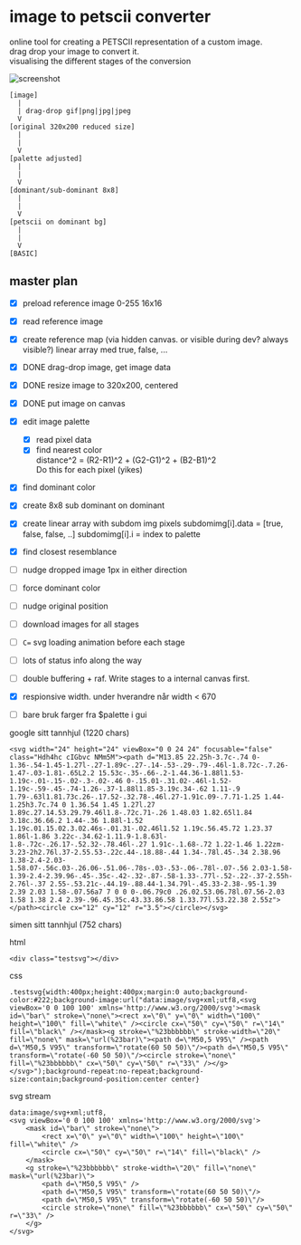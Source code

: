 # image to petscii converter

online tool for creating a PETSCII representation of a custom image.  
drag drop your image to convert it.  
visualising the different stages of the conversion  

![screenshot](filename.png)  

```
[image]
  |
  | drag-drop gif|png|jpg|jpeg
  V
[original 320x200 reduced size]
  |
  |
  V
[palette adjusted]
  |
  |
  V
[dominant/sub-dominant 8x8]
  |
  |
  V
[petscii on dominant bg]
  |
  |
  V
[BASIC]
```

## master plan

- [x] preload reference image 0-255 16x16
- [x] read reference image
- [x] create reference map (via hidden canvas. or visible during dev? always visible?)
    linear array med true, false, ... 

- [x] DONE drag-drop image, get image data

- [x] DONE resize image to 320x200, centered

- [x] DONE put image on canvas

- [x] edit image palette
    - [x] read pixel data
    - [x] find nearest color  
    distance^2 = (R2-R1)^2 + (G2-G1)^2 + (B2-B1)^2  
    Do this for each pixel (yikes)

- [x] find dominant color

- [x] create 8x8 sub dominant on dominant

- [x] create linear array with subdom img pixels
subdomimg[i].data = [true, false, false, ..]
subdomimg[i].i = index to palette

- [x] find closest resemblance

- [ ] nudge dropped image 1px in either direction

- [ ] force dominant color

- [ ] nudge original position

- [ ] download images for all stages

- [ ] `C=` svg loading animation before each stage

- [ ] lots of status info along the way

- [ ] double buffering + raf. Write stages to a internal canvas first.

- [x] respionsive width. under hverandre når width < 670

- [ ] bare bruk farger fra $palette i gui


google sitt tannhjul (1220 chars)
```
<svg width="24" height="24" viewBox="0 0 24 24" focusable="false" class="Hdh4hc cIGbvc NMm5M"><path d="M13.85 22.25h-3.7c-.74 0-1.36-.54-1.45-1.27l-.27-1.89c-.27-.14-.53-.29-.79-.46l-1.8.72c-.7.26-1.47-.03-1.81-.65L2.2 15.53c-.35-.66-.2-1.44.36-1.88l1.53-1.19c-.01-.15-.02-.3-.02-.46 0-.15.01-.31.02-.46l-1.52-1.19c-.59-.45-.74-1.26-.37-1.88l1.85-3.19c.34-.62 1.11-.9 1.79-.63l1.81.73c.26-.17.52-.32.78-.46l.27-1.91c.09-.7.71-1.25 1.44-1.25h3.7c.74 0 1.36.54 1.45 1.27l.27 1.89c.27.14.53.29.79.46l1.8-.72c.71-.26 1.48.03 1.82.65l1.84 3.18c.36.66.2 1.44-.36 1.88l-1.52 1.19c.01.15.02.3.02.46s-.01.31-.02.46l1.52 1.19c.56.45.72 1.23.37 1.86l-1.86 3.22c-.34.62-1.11.9-1.8.63l-1.8-.72c-.26.17-.52.32-.78.46l-.27 1.91c-.1.68-.72 1.22-1.46 1.22zm-3.23-2h2.76l.37-2.55.53-.22c.44-.18.88-.44 1.34-.78l.45-.34 2.38.96 1.38-2.4-2.03-1.58.07-.56c.03-.26.06-.51.06-.78s-.03-.53-.06-.78l-.07-.56 2.03-1.58-1.39-2.4-2.39.96-.45-.35c-.42-.32-.87-.58-1.33-.77l-.52-.22-.37-2.55h-2.76l-.37 2.55-.53.21c-.44.19-.88.44-1.34.79l-.45.33-2.38-.95-1.39 2.39 2.03 1.58-.07.56a7 7 0 0 0-.06.79c0 .26.02.53.06.78l.07.56-2.03 1.58 1.38 2.4 2.39-.96.45.35c.43.33.86.58 1.33.77l.53.22.38 2.55z"></path><circle cx="12" cy="12" r="3.5"></circle></svg>
```

simen sitt tannhjul (752 chars)

html
```
<div class="testsvg"></div>
```
css
```
.testsvg{width:400px;height:400px;margin:0 auto;background-color:#222;background-image:url("data:image/svg+xml;utf8,<svg viewBox='0 0 100 100' xmlns='http://www.w3.org/2000/svg'><mask id=\"bar\" stroke=\"none\"><rect x=\"0\" y=\"0\" width=\"100\" height=\"100\" fill=\"white\" /><circle cx=\"50\" cy=\"50\" r=\"14\" fill=\"black\" /></mask><g stroke=\"%23bbbbbb\" stroke-width=\"20\" fill=\"none\" mask=\"url(%23bar)\"><path d=\"M50,5 V95\" /><path d=\"M50,5 V95\" transform=\"rotate(60 50 50)\"/><path d=\"M50,5 V95\" transform=\"rotate(-60 50 50)\"/><circle stroke=\"none\" fill=\"%23bbbbbb\" cx=\"50\" cy=\"50\" r=\"33\" /></g></svg>");background-repeat:no-repeat;background-size:contain;background-position:center center}
```

svg stream
```
data:image/svg+xml;utf8,
<svg viewBox='0 0 100 100' xmlns='http://www.w3.org/2000/svg'>
    <mask id=\"bar\" stroke=\"none\">
        <rect x=\"0\" y=\"0\" width=\"100\" height=\"100\" fill=\"white\" />
        <circle cx=\"50\" cy=\"50\" r=\"14\" fill=\"black\" />
    </mask>
    <g stroke=\"%23bbbbbb\" stroke-width=\"20\" fill=\"none\" mask=\"url(%23bar)\">
        <path d=\"M50,5 V95\" />
        <path d=\"M50,5 V95\" transform=\"rotate(60 50 50)\"/>
        <path d=\"M50,5 V95\" transform=\"rotate(-60 50 50)\"/>
        <circle stroke=\"none\" fill=\"%23bbbbbb\" cx=\"50\" cy=\"50\" r=\"33\" />
    </g>
</svg>
```